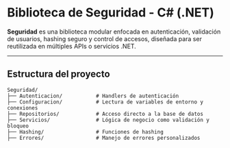 ﻿# Biblioteca de Seguridad - C# (.NET)

**Seguridad** es una biblioteca modular enfocada en autenticación, validación de usuarios, hashing seguro y control de accesos, diseñada para ser reutilizada en múltiples APIs o servicios .NET.

---

## Estructura del proyecto

```plaintext
Seguridad/
├── Autenticacion/           # Handlers de autenticación
├── Configuracion/           # Lectura de variables de entorno y conexiones
├── Repositorios/            # Acceso directo a la base de datos
├── Servicios/               # Lógica de negocio como validación y bloqueo
├── Hashing/                 # Funciones de hashing
├── Errores/                 # Manejo de errores personalizados
